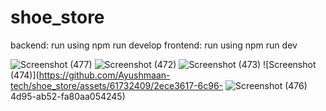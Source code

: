 # shoe_store

backend: run using npm run develop
frontend: run using npm run dev

![Screenshot (477)](https://github.com/Ayushmaan-tech/shoe_store/assets/61732409/a3e84d8d-60d1-473d-a58a-60536956ac95)
![Screenshot (472)](https://github.com/Ayushmaan-tech/shoe_store/assets/61732409/3eeccc7c-a0ee-4d2e-875b-d0eb8e580f12)
![Screenshot (473)](https://github.com/Ayushmaan-tech/shoe_store/assets/61732409/94a5d0da-c5fa-4463-a80e-ec596a1a6a07)
![Screenshot (474)](https://github.com/Ayushmaan-tech/shoe_store/assets/61732409/2ece3617-6c96-
![Screenshot (476)](https://github.com/Ayushmaan-tech/shoe_store/assets/61732409/dd14e0df-86b3-411d-920f-6d09a0f8d0eb)
4d95-ab52-fa80aa054245)
